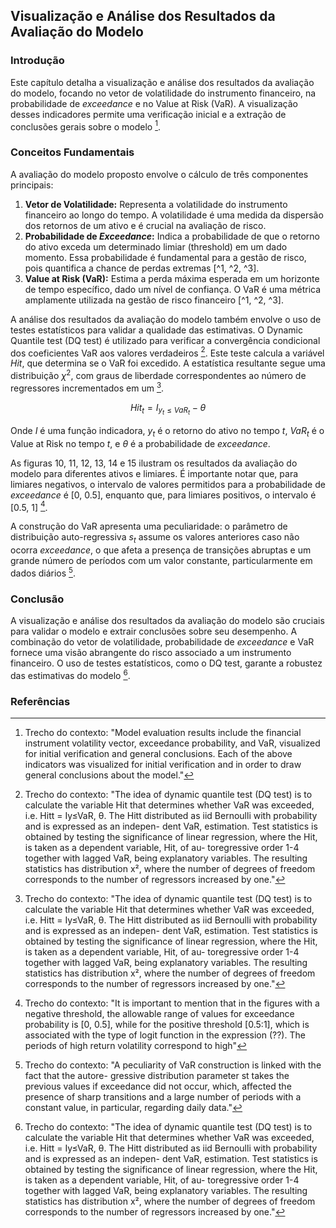 ## Visualização e Análise dos Resultados da Avaliação do Modelo

### Introdução
Este capítulo detalha a visualização e análise dos resultados da avaliação do modelo, focando no vetor de volatilidade do instrumento financeiro, na probabilidade de *exceedance* e no Value at Risk (VaR). A visualização desses indicadores permite uma verificação inicial e a extração de conclusões gerais sobre o modelo [^17].

### Conceitos Fundamentais

A avaliação do modelo proposto envolve o cálculo de três componentes principais:

1.  **Vetor de Volatilidade:** Representa a volatilidade do instrumento financeiro ao longo do tempo. A volatilidade é uma medida da dispersão dos retornos de um ativo e é crucial na avaliação de risco.
2.  **Probabilidade de *Exceedance*:** Indica a probabilidade de que o retorno do ativo exceda um determinado limiar (threshold) em um dado momento. Essa probabilidade é fundamental para a gestão de risco, pois quantifica a chance de perdas extremas [^1, ^2, ^3].
3.  **Value at Risk (VaR):** Estima a perda máxima esperada em um horizonte de tempo específico, dado um nível de confiança. O VaR é uma métrica amplamente utilizada na gestão de risco financeiro [^1, ^2, ^3].

A análise dos resultados da avaliação do modelo também envolve o uso de testes estatísticos para validar a qualidade das estimativas. O Dynamic Quantile test (DQ test) é utilizado para verificar a convergência condicional dos coeficientes VaR aos valores verdadeiros [^21]. Este teste calcula a variável *Hit*, que determina se o VaR foi excedido. A estatística resultante segue uma distribuição $\chi^2$, com graus de liberdade correspondentes ao número de regressores incrementados em um [^21].

$$Hit_t = I_{y_t \leq VaR_t} - \theta$$

Onde $I$ é uma função indicadora, $y_t$ é o retorno do ativo no tempo $t$, $VaR_t$ é o Value at Risk no tempo $t$, e $\theta$ é a probabilidade de *exceedance*.

As figuras 10, 11, 12, 13, 14 e 15 ilustram os resultados da avaliação do modelo para diferentes ativos e limiares. É importante notar que, para limiares negativos, o intervalo de valores permitidos para a probabilidade de *exceedance* é [0, 0.5], enquanto que, para limiares positivos, o intervalo é [0.5, 1] [^18].

A construção do VaR apresenta uma peculiaridade: o parâmetro de distribuição auto-regressiva $s_t$ assume os valores anteriores caso não ocorra *exceedance*, o que afeta a presença de transições abruptas e um grande número de períodos com um valor constante, particularmente em dados diários [^19].

### Conclusão

A visualização e análise dos resultados da avaliação do modelo são cruciais para validar o modelo e extrair conclusões sobre seu desempenho. A combinação do vetor de volatilidade, probabilidade de *exceedance* e VaR fornece uma visão abrangente do risco associado a um instrumento financeiro. O uso de testes estatísticos, como o DQ test, garante a robustez das estimativas do modelo [^21].

### Referências
[^1]: Karatetskaya Efrosiniya, Lakshina Valeriya - An Exceedance Probability of Financial Return and Its Application to the Risk Analysis
[^17]: Trecho do contexto: "Model evaluation results include the financial instrument volatility vector, exceedance probability, and VaR, visualized for initial verification and general conclusions. Each of the above indicators was visualized for initial verification and in order to draw general conclusions about the model."
[^18]: Trecho do contexto: "It is important to mention that in the figures with a negative threshold, the allowable range of values for exceedance probability is [0, 0.5], while for the positive threshold [0.5:1], which is associated with the type of logit function in the expression (??). The periods of high return volatility correspond to high"
[^19]: Trecho do contexto: "A peculiarity of VaR construction is linked with the fact that the autore- gressive distribution parameter st takes the previous values if exceedance did not occur, which, affected the presence of sharp transitions and a large number of periods with a constant value, in particular, regarding daily data."
[^21]: Trecho do contexto: "The idea of dynamic quantile test (DQ test) is to calculate the variable Hit that determines whether VaR was exceeded, i.e. Hitt = Iy≤VaR, θ. The Hitt distributed as iid Bernoulli with probability and is expressed as an indepen- dent VaR, estimation. Test statistics is obtained by testing the significance of linear regression, where the Hit, is taken as a dependent variable, Hit, of au- toregressive order 1-4 together with lagged VaR, being explanatory variables. The resulting statistics has distribution x², where the number of degrees of freedom corresponds to the number of regressors increased by one."
[^2]: Trecho do contexto: "This paper studies a new specification of the autoregressive binary choice model for estimating the exceedance probability of return and its application to the risk management tasks, especially for Value-at-Risk calculation."
[^3]: Trecho do contexto: "Keywords: binary choice model, exceedance probability, VaR estimation."
<!-- END -->